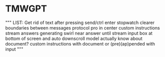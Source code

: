 # TMWGPT
"""
LIST:
Get rid of text after pressing send/ctrl enter
stopwatch
clearer boundaries between messages
protocol pro in center
custom instructions
stream answers
generating swirl near answer until stream
input box at bottom of screen and auto downscroll
model actually know about document?
custom instructions with document or (pre)(ap)pended with input
"""
